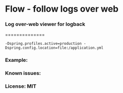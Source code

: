 # Flow - follow logs over web
### Log over-web viewer for logback
==============

```
-Dspring.profiles.active=production -Dspring.config.location=file:/application.yml
```

### Example:

### Known issues:

### License: MIT
